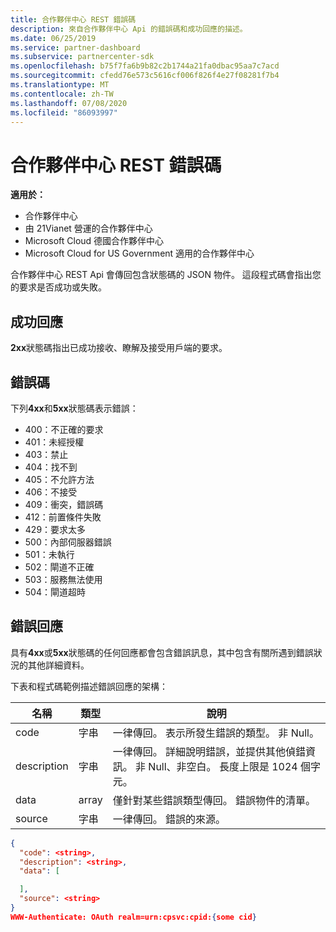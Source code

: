 ```yaml
---
title: 合作夥伴中心 REST 錯誤碼
description: 來自合作夥伴中心 Api 的錯誤碼和成功回應的描述。
ms.date: 06/25/2019
ms.service: partner-dashboard
ms.subservice: partnercenter-sdk
ms.openlocfilehash: b75f7fa6b9b82c2b1744a21fa0dbac95aa7c7acd
ms.sourcegitcommit: cfedd76e573c5616cf006f826f4e27f08281f7b4
ms.translationtype: MT
ms.contentlocale: zh-TW
ms.lasthandoff: 07/08/2020
ms.locfileid: "86093997"
---
```

# <a name="partner-center-rest-error-codes"></a>合作夥伴中心 REST 錯誤碼

**適用於：**

- 合作夥伴中心
- 由 21Vianet 營運的合作夥伴中心
- Microsoft Cloud 德國合作夥伴中心
- Microsoft Cloud for US Government 適用的合作夥伴中心

合作夥伴中心 REST Api 會傳回包含狀態碼的 JSON 物件。 這段程式碼會指出您的要求是否成功或失敗。

## <a name="success-responses"></a>成功回應

**2xx**狀態碼指出已成功接收、瞭解及接受用戶端的要求。

## <a name="error-codes"></a>錯誤碼

下列**4xx**和**5xx**狀態碼表示錯誤：

- 400：不正確的要求
- 401：未經授權
- 403：禁止
- 404：找不到
- 405：不允許方法
- 406：不接受
- 409：衝突，錯誤碼
- 412：前置條件失敗
- 429：要求太多
- 500：內部伺服器錯誤
- 501：未執行
- 502：閘道不正確
- 503：服務無法使用
- 504：閘道超時

## <a name="error-responses"></a>錯誤回應

具有**4xx**或**5xx**狀態碼的任何回應都會包含錯誤訊息，其中包含有關所遇到錯誤狀況的其他詳細資料。

下表和程式碼範例描述錯誤回應的架構：

| 名稱        | 類型   | 說明                                                                                                                                            |
|-------------|--------|--------------------------------------------------------------------------------------------------------------------------------------------------------|
| code        | 字串 | 一律傳回。 表示所發生錯誤的類型。 非 Null。                                                                                  |
| description | 字串 | 一律傳回。 詳細說明錯誤，並提供其他偵錯資訊。 非 Null、非空白。 長度上限是 1024 個字元。 |
| data        | array  | 僅針對某些錯誤類型傳回。 錯誤物件的清單。                                                                                           |
| source      | 字串 | 一律傳回。 錯誤的來源。                                                                                                              |

```json
{
  "code": <string>,
  "description": <string>,
  "data": [

  ],
  "source": <string>
}
WWW-Authenticate: OAuth realm=urn:cpsvc:cpid:{some cid}
```
